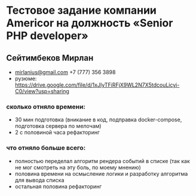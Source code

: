 # Тестовое задание компании Americor на должность «Senior PHP developer»

## Сейтимбеков Мирлан 
- mirlanius@gmail.com +7 (777) 356 3898
- рузюме:  https://drive.google.com/file/d/1xJIyTFiRFjX9WL2N7X5tdcouLicyi-C0/view?usp=sharing
### сколько отняло времени:
- 30 мин подготовка (вникание в код, подправка docker-compose, подгoтовка сервера по мелочам)
- 2 с половиной часа рефакторинг

### что отняло больше всего:
- полностью переделал алгоритм рендера событий в списке (так как не мог смотреть на эту боль, по моему мнению)
- половина времени на осмысление логики и разработку алгоритма для вывода списка
- остальная половина рефакторинг
